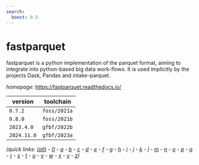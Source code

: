 ```yaml
---
search:
  boost: 0.5
---
```

# fastparquet

fastparquet is a python implementation of the parquet format, aiming to integrate into python-based big data work-flows. It is used implicitly by the projects Dask, Pandas and intake-parquet.

*homepage*: <https://fastparquet.readthedocs.io/>

version | toolchain
--------|----------
``0.7.2`` | ``foss/2021a``
``0.8.0`` | ``foss/2021b``
``2023.4.0`` | ``gfbf/2022b``
``2024.11.0`` | ``gfbf/2023a``


*(quick links: [(all)](../index.md) - [0](../0/index.md) - [a](../a/index.md) - [b](../b/index.md) - [c](../c/index.md) - [d](../d/index.md) - [e](../e/index.md) - [f](../f/index.md) - [g](../g/index.md) - [h](../h/index.md) - [i](../i/index.md) - [j](../j/index.md) - [k](../k/index.md) - [l](../l/index.md) - [m](../m/index.md) - [n](../n/index.md) - [o](../o/index.md) - [p](../p/index.md) - [q](../q/index.md) - [r](../r/index.md) - [s](../s/index.md) - [t](../t/index.md) - [u](../u/index.md) - [v](../v/index.md) - [w](../w/index.md) - [x](../x/index.md) - [y](../y/index.md) - [z](../z/index.md))*

